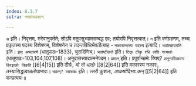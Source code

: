 ```yaml
---
index: 8.3.7
sutra: नश्छव्यप्रशान्

---
```

   `स` इति। निवृत्तम्, रुरेवानुवर्तते; सोऽपि मतुवसुभ्यामसम्बद्ध एव; तयोरपि निवृत्तत्वात्। `न` इति वर्णग्रहणम्, तच्च प्रकृतस्य पदस्य विशेषणम्, विशेषणेन च तदन्तविधिर्भवतीत्याह - `नकारान्तस्य पदस्य` इत्यादि। `भवांश्छादयति` इति। `झद अपवारणे` (धातुपाठः-1833), चुरादिणिच्। `भवांष्टीकते` इति। `टिकृ टीकृ रधि लघि गत्यर्थाः` (धातुपाठः-103,104,107,108)। अनुदात्तत्त्वादात्मनेपदम्। `प्रशान्` इति। प्रपूर्वाच्छमेः क्विप्? `अनुनासिकस्य विवझलोः क्ङिति`  [[6|4|15]]  इति दीर्घः, _मो नो धातोः_ [[8|2|64]]  इति मकारस्य नकारः, तस्यासिद्धत्वान्नलोपाभावः। `भवान्? त्सरुकः` इति। त्सरौ कुशलः, _आकर्षादिभ्यः कन्_ [[5|2|64]]  इति कन्प्रत्ययः॥